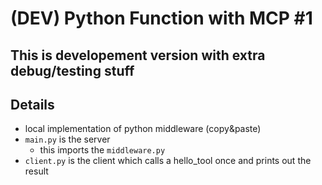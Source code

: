 # (DEV) Python Function with MCP #1
## This is developement version with extra debug/testing stuff

## Details
- local implementation of python middleware (copy&paste)
- `main.py` is the server
    - this imports the `middleware.py`
- `client.py` is the client which calls a hello_tool once and prints out the
result
